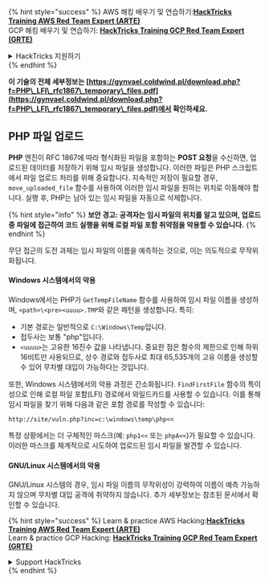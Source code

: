 {% hint style="success" %}
AWS 해킹 배우기 및 연습하기:<img src="/.gitbook/assets/arte.png" alt="" data-size="line">[**HackTricks Training AWS Red Team Expert (ARTE)**](https://training.hacktricks.xyz/courses/arte)<img src="/.gitbook/assets/arte.png" alt="" data-size="line">\
GCP 해킹 배우기 및 연습하기: <img src="/.gitbook/assets/grte.png" alt="" data-size="line">[**HackTricks Training GCP Red Team Expert (GRTE)**<img src="/.gitbook/assets/grte.png" alt="" data-size="line">](https://training.hacktricks.xyz/courses/grte)

<details>

<summary>HackTricks 지원하기</summary>

* [**구독 계획**](https://github.com/sponsors/carlospolop) 확인하기!
* **💬 [**Discord 그룹**](https://discord.gg/hRep4RUj7f) 또는 [**텔레그램 그룹**](https://t.me/peass)에 참여하거나 **Twitter** 🐦 [**@hacktricks\_live**](https://twitter.com/hacktricks\_live)**를 팔로우하세요.**
* **[**HackTricks**](https://github.com/carlospolop/hacktricks) 및 [**HackTricks Cloud**](https://github.com/carlospolop/hacktricks-cloud) 깃허브 리포지토리에 PR을 제출하여 해킹 트릭을 공유하세요.**

</details>
{% endhint %}



**이 기술의 전체 세부정보는 [https://gynvael.coldwind.pl/download.php?f=PHP\_LFI\_rfc1867\_temporary\_files.pdf](https://gynvael.coldwind.pl/download.php?f=PHP\_LFI\_rfc1867\_temporary\_files.pdf)에서 확인하세요.**

## **PHP 파일 업로드**

**PHP** 엔진이 RFC 1867에 따라 형식화된 파일을 포함하는 **POST 요청**을 수신하면, 업로드된 데이터를 저장하기 위해 임시 파일을 생성합니다. 이러한 파일은 PHP 스크립트에서 파일 업로드 처리를 위해 중요합니다. 지속적인 저장이 필요할 경우, `move_uploaded_file` 함수를 사용하여 이러한 임시 파일을 원하는 위치로 이동해야 합니다. 실행 후, PHP는 남아 있는 임시 파일을 자동으로 삭제합니다.

{% hint style="info" %}
**보안 경고: 공격자는 임시 파일의 위치를 알고 있으며, 업로드 중 파일에 접근하여 코드 실행을 위해 로컬 파일 포함 취약점을 악용할 수 있습니다.**
{% endhint %}

무단 접근의 도전 과제는 임시 파일의 이름을 예측하는 것으로, 이는 의도적으로 무작위화됩니다.

#### Windows 시스템에서의 악용

Windows에서는 PHP가 `GetTempFileName` 함수를 사용하여 임시 파일 이름을 생성하며, `<path>\<pre><uuuu>.TMP`와 같은 패턴을 생성합니다. 특히:

- 기본 경로는 일반적으로 `C:\Windows\Temp`입니다.
- 접두사는 보통 "php"입니다.
- `<uuuu>`는 고유한 16진수 값을 나타냅니다. 중요한 점은 함수의 제한으로 인해 하위 16비트만 사용되므로, 상수 경로와 접두사로 최대 65,535개의 고유 이름을 생성할 수 있어 무차별 대입이 가능하다는 것입니다.

또한, Windows 시스템에서의 악용 과정은 간소화됩니다. `FindFirstFile` 함수의 특이성으로 인해 로컬 파일 포함(LFI) 경로에서 와일드카드를 사용할 수 있습니다. 이를 통해 임시 파일을 찾기 위해 다음과 같은 포함 경로를 작성할 수 있습니다:
```
http://site/vuln.php?inc=c:\windows\temp\php<<
```
특정 상황에서는 더 구체적인 마스크(예: `php1<<` 또는 `phpA<<`)가 필요할 수 있습니다. 이러한 마스크를 체계적으로 시도하여 업로드된 임시 파일을 발견할 수 있습니다.

#### GNU/Linux 시스템에서의 악용

GNU/Linux 시스템의 경우, 임시 파일 이름의 무작위성이 강력하여 이름이 예측 가능하지 않으며 무차별 대입 공격에 취약하지 않습니다. 추가 세부정보는 참조된 문서에서 확인할 수 있습니다.


{% hint style="success" %}
Learn & practice AWS Hacking:<img src="/.gitbook/assets/arte.png" alt="" data-size="line">[**HackTricks Training AWS Red Team Expert (ARTE)**](https://training.hacktricks.xyz/courses/arte)<img src="/.gitbook/assets/arte.png" alt="" data-size="line">\
Learn & practice GCP Hacking: <img src="/.gitbook/assets/grte.png" alt="" data-size="line">[**HackTricks Training GCP Red Team Expert (GRTE)**<img src="/.gitbook/assets/grte.png" alt="" data-size="line">](https://training.hacktricks.xyz/courses/grte)

<details>

<summary>Support HackTricks</summary>

* Check the [**subscription plans**](https://github.com/sponsors/carlospolop)!
* **Join the** 💬 [**Discord group**](https://discord.gg/hRep4RUj7f) or the [**telegram group**](https://t.me/peass) or **follow** us on **Twitter** 🐦 [**@hacktricks\_live**](https://twitter.com/hacktricks\_live)**.**
* **Share hacking tricks by submitting PRs to the** [**HackTricks**](https://github.com/carlospolop/hacktricks) and [**HackTricks Cloud**](https://github.com/carlospolop/hacktricks-cloud) github repos.

</details>
{% endhint %}
